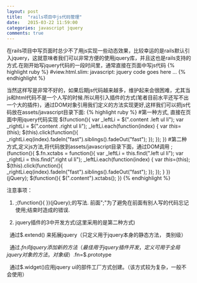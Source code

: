 ```yaml
---
layout: post
title:  "rails项目中js代码管理"
date:   2015-03-22 11:59:00
categories: javascript jquery
comments: true
---
```

在rails项目中写页面时总少不了用js实现一些动态效果，比较幸运的是rails默认引入jquery，这就意味者我们可以非常方便的使用jquery库，并且这也是rails支持的方式.在刚开始写jquery代码的一段时间里，通常直接在页面中写js代码
{% highlight ruby %}
#view.html.slim:
javascript:
  jquery code goes here ...
{% endhighlight %}

当然这样写是非常不好的，如果后期js代码越来越多，维护起来会很困难，尤其当js和html代码不是一个人写的时候.所以用引入插件的方式(笔者目前水平还写不出一个大的插件)，通过DOM对象引用我们定义的方法实现更好,这样我们可以把js代码放在assets/javascript目录下面:
{% highlight ruby %}
#第一种方式, 直接在页面中用jquery代码实现
$(function(){
  var _leftLi = $(".content .left ul li");
  var _rightLi = $(".content .right ul li");
  _leftLi.each(function(index) {
    var $this=$(this);
  $(this).click(function(){
    _rightLi.eq(index).fadeIn("fast").siblings().fadeOut("fast");
  });
  });
})
#第二种方式,定义js方法,将代码放到assets/javascript目录下面，通过DOM调用
;(function(){
  $.fn.xctabs = function(){
    var _leftLi = this.find(".left ul li");
  var _rightLi = this.find(".right ul li");
  _leftLi.each(function(index) {
    var $this=$(this);
    $(this).click(function(){
    _rightLi.eq(index).fadeIn("fast").siblings().fadeOut("fast");
     });
  });
  }
})(jQuery);
$(function(){
  $(".content").xctabs();
})
{% endhighlight %}

注意事项：

1.  ;(function(){  })(jQuery);的写法. 前面";"为了避免在前面有别人写的代码忘记使用;结束时造成的错误.

2.  jquery插件的3中开发方式(这里采用的是第二种方式)

&nbsp;&nbsp;通过$.extend() 来拓展jquery（只定义用于jquery本身的静态方法， 类别级）

&nbsp;&nbsp;通过$.fn向jquery添加新的方法（最佳用于jquery插件开发， 定义可用于全局jquery对象的方法， 对象级）$.fn=$.prototype

&nbsp;&nbsp;通过$.widget()应用jquery ui的部件工厂方式创建。（该方式较为复杂，一般不会使用）